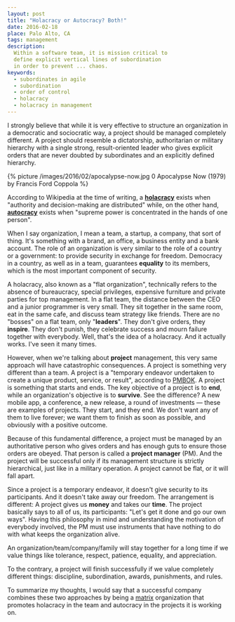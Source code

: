 ```yaml
---
layout: post
title: "Holacracy or Autocracy? Both!"
date: 2016-02-18
place: Palo Alto, CA
tags: management
description:
  Within a software team, it is mission critical to
  define explicit vertical lines of subordination
  in order to prevent ... chaos.
keywords:
  - subordinates in agile
  - subordination
  - order of control
  - holacracy
  - holacracy in management
---
```


I strongly believe that while it is very effective to structure
an organization in a democratic and sociocratic way, a project
should be managed completely different.
A project should resemble a dictatorship, authoritarian or military hierarchy
with a single strong, result-oriented leader who gives explicit orders
that are never doubted by subordinates and an explicitly defined hierarchy.

<!--more-->

{% picture /images/2016/02/apocalypse-now.jpg 0 Apocalypse Now (1979) by Francis Ford Coppola %}

According to Wikipedia at the time of writing, a
[**holacracy**](https://en.wikipedia.org/wiki/Holacracy) exists when
"authority and decision-making are distributed" while,
on the other hand,
[**autocracy**](https://en.wikipedia.org/wiki/Autocracy) exists when
"supreme power is concentrated in the hands of one person".

When I say organization, I mean a team, a startup, a company, that
sort of thing. It's something with a brand, an office, a business entity
and a bank account. The role of an organization is very similar
to the role of a country or a government: to provide security
in exchange for freedom. Democracy in a country, as well as in a team,
guarantees **equality** to its members,
which is the most important component of security.

A holacracy, also known as a "flat organization", technically refers to the absence
of bureaucracy, special privileges, expensive furniture and private parties
for top management. In a flat team, the distance between the CEO and
a junior programmer is very small. They sit together in the same room,
eat in the same cafe, and discuss team strategy like friends. There
are no "bosses" on a flat team, only "**leaders**". They don't give orders, they
**inspire**. They don't punish, they celebrate success and mourn failure
together with everybody. Well, that's the idea of a holacracy.
And it actually works. I've seen it many times.

However, when we're talking about **project** management, this very same approach will
have catastrophic consequences. A project is something very different
than a team. A project is a "temporary endeavor
undertaken to create a unique product, service, or result", according to
[PMBOK](http://www.pmi.org/PMBOK-Guide-and-Standards.aspx).
A project is something that starts and ends. The key objective of a project
is to **end**, while an organization's objective is to **survive**. See the
difference? A new mobile app, a conference, a new release, a round of
investments &mdash; these are examples of projects. They start, and they end. We
don't want any of them to live forever; we want them to finish as soon as
possible, and obviously with a positive outcome.

Because of this fundamental difference, a project must be managed by
an authoritative person who gives orders and
has enough guts to ensure those orders are obeyed. That person is
called a **project manager** (PM). And the project will be successful only if
its management structure is strictly hierarchical, just like in a military operation.
A project cannot be flat, or it will fall apart.

Since a project is a temporary endeavor, it doesn't give security to its
participants. And it doesn't take away our freedom. The arrangement is
different: A project gives us **money** and takes our **time**. The project
basically says to all of us, its participants: "Let's get it done and go
our own ways". Having this philosophy in mind and understanding the motivation
of everybody involved, the PM must use instruments that have nothing to do
with what keeps the organization alive.

An organization/team/company/family will stay together for a long time if
we value things like tolerance, respect, patience, equality, and appreciation.

To the contrary, a project will finish successfully if we value completely
different things: discipline, subordination, awards, punishments, and rules.

To summarize my thoughts, I would say that a successful company combines
these two approaches by being a [matrix](https://en.wikipedia.org/wiki/Matrix_management)
organization that promotes holacracy in the team and autocracy in
the projects it is working on.
